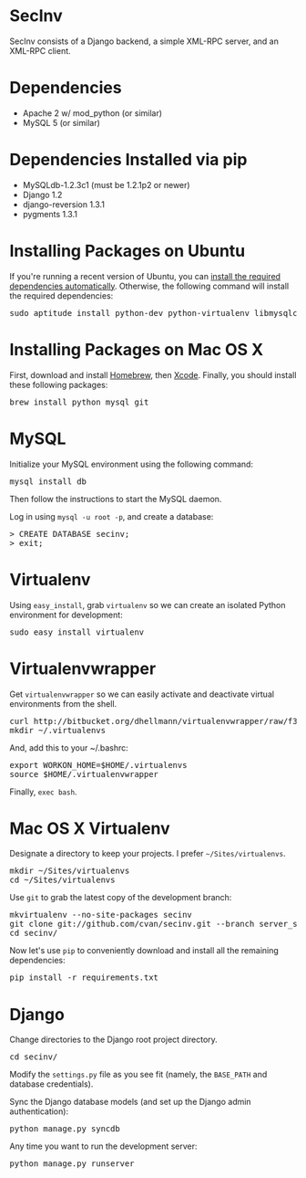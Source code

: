 SecInv
======
SecInv consists of a Django backend, a simple XML-RPC server, and
an XML-RPC client.

# Dependencies

* Apache 2 w/ mod_python (or similar)
* MySQL 5 (or similar)

# Dependencies Installed via pip

* MySQLdb-1.2.3c1 (must be 1.2.1p2 or newer)
* Django 1.2
* django-reversion 1.3.1
* pygments 1.3.1


# Installing Packages on Ubuntu
If you're running a recent version of Ubuntu, you can [install the required
dependencies automatically](apt:python-dev,python-virtualenv,libmysqlclient-dev).
Otherwise, the following command will install the required dependencies:

<pre>
sudo aptitude install python-dev python-virtualenv libmysqlclient-dev
</pre>

# Installing Packages on Mac OS X

First, download and install [Homebrew](http://github.com/mxcl/homebrew), then
[Xcode](http://developer.apple.com/technologies/xcode.html).
Finally, you should install these following packages:

<pre>
brew install python mysql git
</pre>

# MySQL

Initialize your MySQL environment using the following command:

<pre>
mysql_install_db
</pre>

Then follow the instructions to start the MySQL daemon.

Log in using `mysql -u root -p`, and create a database:

<pre>
> CREATE DATABASE secinv;
> exit;
</pre>

# Virtualenv

Using `easy_install`, grab `virtualenv` so we can create an isolated Python
environment for development:

<pre>
sudo easy_install virtualenv
</pre>

# Virtualenvwrapper 

Get `virtualenvwrapper` so we can easily activate and deactivate virtual
environments from the shell.

<pre>
curl http://bitbucket.org/dhellmann/virtualenvwrapper/raw/f31869779141/virtualenvwrapper_bashrc -o ~/.virtualenvwrapper
mkdir ~/.virtualenvs
</pre>

And, add this to your ~/.bashrc:

<pre>
export WORKON_HOME=$HOME/.virtualenvs
source $HOME/.virtualenvwrapper
</pre>

Finally, `exec bash`.

# Mac OS X Virtualenv

Designate a directory to keep your projects. I prefer `~/Sites/virtualenvs`.

<pre>
mkdir ~/Sites/virtualenvs
cd ~/Sites/virtualenvs
</pre>

Use `git` to grab the latest copy of the development branch:

<pre>
mkvirtualenv --no-site-packages secinv
git clone git://github.com/cvan/secinv.git --branch server_side
cd secinv/
</pre>

Now let's use `pip` to conveniently download and install all the remaining
dependencies:

<pre>
pip install -r requirements.txt
</pre>

# Django

Change directories to the Django root project directory.

<pre>
cd secinv/
</pre>

Modify the `settings.py` file as you see fit (namely, the `BASE_PATH` and
database credentials).

Sync the Django database models (and set up the Django admin authentication):

<pre>
python manage.py syncdb
</pre>

Any time you want to run the development server:

<pre>
python manage.py runserver
</pre>
